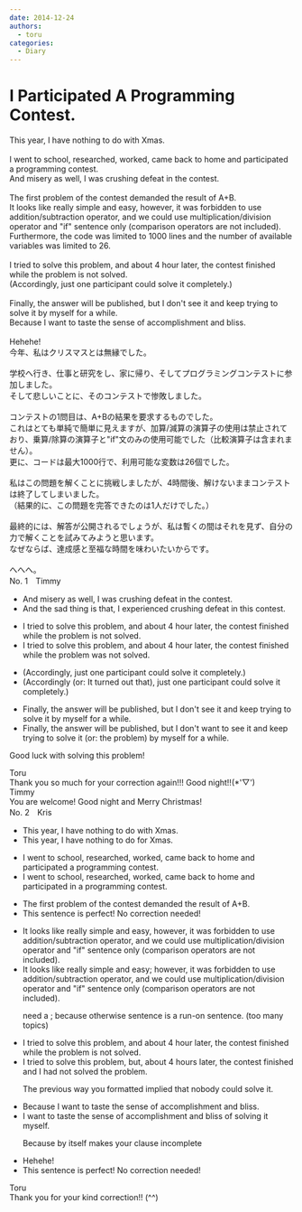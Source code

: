```yaml
---
date: 2014-12-24
authors:
  - toru
categories:
  - Diary
---
```


<h1 id="subject_show">I Participated A Programming Contest.</h1>
<div class="date" hidden>Dec 24, 2014 23:16</div>
<div id="post"><div id="body_show_ori">
This year, I have nothing to do with Xmas.<br/><br/>I went to school, researched, worked, came back to home and participated a programming contest.<br/>And misery as well, I was crushing defeat in the contest.<br/><br/>The first problem of the contest demanded the result of A+B.<br/>It looks like really simple and easy, however, it was forbidden to use addition/subtraction operator, and we could use multiplication/division operator and "if" sentence only (comparison operators are not included).<br/>Furthermore, the code was limited to 1000 lines and the number of available variables was limited to 26. <br/><br/>I tried to solve this problem, and about 4 hour later, the contest finished while the problem is not solved.<br/>(Accordingly, just one participant could solve it completely.)<br/><br/>Finally, the answer will be published, but I don't see it and keep trying to solve it by myself for a while.<br/>Because I want to taste the sense of accomplishment and bliss.<br/><br/>Hehehe!
</div></div>

<!-- more -->

<div id="post_ja"><div id="body_show_mo">
今年、私はクリスマスとは無縁でした。<br/><br/>学校へ行き、仕事と研究をし、家に帰り、そしてプログラミングコンテストに参加しました。<br/>そして悲しいことに、そのコンテストで惨敗しました。<br/><br/>コンテストの1問目は、A+Bの結果を要求するものでした。<br/>これはとても単純で簡単に見えますが、加算/減算の演算子の使用は禁止されており、乗算/除算の演算子と"if"文のみの使用可能でした（比較演算子は含まれません）。<br/>更に、コードは最大1000行で、利用可能な変数は26個でした。<br/><br/>私はこの問題を解くことに挑戦しましたが、4時間後、解けないままコンテストは終了してしまいました。<br/>（結果的に、この問題を完答できたのは1人だけでした。）<br/><br/>最終的には、解答が公開されるでしょうが、私は暫くの間はそれを見ず、自分の力で解くことを試みてみようと思います。<br/>なぜならば、達成感と至福な時間を味わいたいからです。<br/><br/>へへへ。
</div></div>
<div id="block"><div class="first_name"> No. 1　<span class="just_name">Timmy</span></div><div id="block2">
<ul class="correction_field">
<li class="incorrect">And misery as well, I was crushing defeat in the contest.</li>
<li class="corrected correct">
And <span class="f_blue">the sad thing</span> <span class="f_blue">is that</span>, I <span class="f_blue">experienced</span> crushing defeat in th<span class="f_blue">is</span> contest.
</li>
</ul>
<ul class="correction_field">
<li class="incorrect">I tried to solve this problem, and about 4 hour later, the contest finished while the problem is not solved.</li>
<li class="corrected correct">
I tried to solve this problem, and about 4 hour later, the contest finished while the problem <span class="f_blue">was</span> not solved.
</li>
</ul>
<ul class="correction_field">
<li class="incorrect">(Accordingly, just one participant could solve it completely.)</li>
<li class="corrected correct">
(Accordingly (or: <span class="f_blue">It turned out that</span>), just one participant could solve it completely.)
</li>
</ul>
<ul class="correction_field">
<li class="incorrect">Finally, the answer will be published, but I don't see it and keep trying to solve it by myself for a while.</li>
<li class="corrected correct">
Finally, the answer will be published, but I don't <span class="f_blue">want to</span> see it and keep trying to solve it (or: <span class="f_blue">the problem</span>) by myself for a while.
</li>
</ul>
<p class="comment_small">
 Good luck with solving this problem!
</p>

</div><div class="name"><span class="just_name">Toru</span><br>
Thank you so much for your correction again!!! Good night!!(*'▽')
</div>
<div class="name"><span class="just_name">Timmy</span><br>
You are welcome! Good night and Merry Christmas!
</div>
</div>
<div id="block"><div class="first_name"> No. 2　<span class="just_name">Kris</span></div><div id="block2">
<ul class="correction_field">
<li class="incorrect">This year, I have nothing to do with Xmas.</li>
<li class="corrected correct">
This year, I have nothing to do <span class="f_red">for</span> Xmas.
</li>
</ul>
<ul class="correction_field">
<li class="incorrect">I went to school, researched, worked, came back to home and participated a programming contest.</li>
<li class="corrected correct">
I went to school, researched, worked, came back to home and participated <span class="f_red">in</span> a programming contest.
</li>
</ul>
<ul class="correction_field">
<li class="incorrect">The first problem of the contest demanded the result of A+B.</li>
<li class="corrected perfect">This sentence is perfect! No correction needed!</li>
</ul>
<ul class="correction_field">
<li class="incorrect">It looks like really simple and easy, however, it was forbidden to use addition/subtraction operator, and we could use multiplication/division operator and "if" sentence only (comparison operators are not included).</li>
<li class="corrected correct">
It looks <span class="sline">like</span> really simple and easy<span class="f_red">;</span> however, it was forbidden to use addition/subtraction operator, and we could use multiplication/division operator and "if" sentence only (comparison operators are not included).
<p class="correction_comment">need a ; because otherwise sentence is a run-on sentence. (too many topics)</p>
</li>
</ul>
<ul class="correction_field">
<li class="incorrect">I tried to solve this problem, and about 4 hour later, the contest finished while the problem is not solved.</li>
<li class="corrected correct">
I tried to solve this problem, <span class="f_red">but,</span> about 4 hour<span class="f_red">s</span> later, the contest finished <span class="f_red">and</span> <span class="f_red">I had not solved the problem</span>.
<p class="correction_comment">The previous way you formatted implied that nobody could solve it.</p>
</li>
</ul>
<ul class="correction_field">
<li class="incorrect">Because I want to taste the sense of accomplishment and bliss.</li>
<li class="corrected correct">
I want to taste the sense of accomplishment and bliss <span class="f_red">of solving it myself</span>.
<p class="correction_comment">Because by itself makes your clause incomplete</p>
</li>
</ul>
<ul class="correction_field">
<li class="incorrect">Hehehe!</li>
<li class="corrected perfect">This sentence is perfect! No correction needed!</li>
</ul>
</div><div class="name"><span class="just_name">Toru</span><br>
Thank you for your kind correction!! (^^)
</div>
</div>
